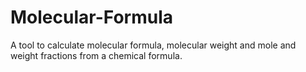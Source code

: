 # Molecular-Formula
A tool to calculate molecular formula, molecular weight and mole and weight fractions from a chemical formula. 

